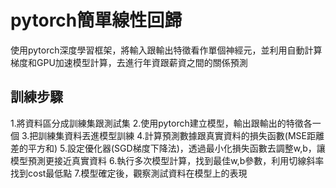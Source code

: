 # pytorch簡單線性回歸
使用pytorch深度學習框架，將輸入跟輸出特徵看作單個神經元，並利用自動計算梯度和GPU加速模型計算，去進行年資跟薪資之間的關係預測

## 訓練步驟
1.將資料區分成訓練集跟測試集
2.使用pytorch建立模型，輸出跟輸出的特徵各一個
3.把訓練集資料丟進模型訓練
4.計算預測數據跟真實資料的損失函數(MSE距離差的平方和)
5.設定優化器(SGD梯度下降法)，透過最小化損失函數去調整w,b，讓模型預測更接近真實資料
6.執行多次模型計算，找到最佳w,b參數，利用切線斜率找到cost最低點
7.模型確定後，觀察測試資料在模型上的表現
